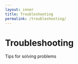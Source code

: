 ```yaml
---
layout: inner
title: Troubleshooting
permalink: /troubleshooting/
---
```


# Troubleshooting

Tips for solving problems
